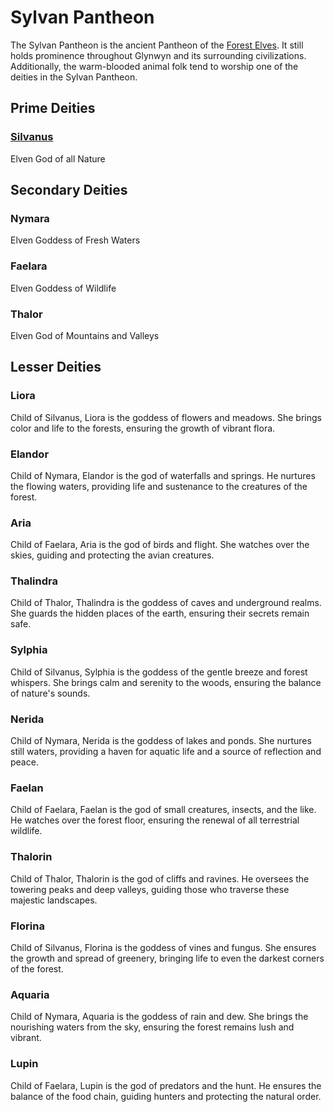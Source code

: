 # Sylvan Pantheon

The Sylvan Pantheon is the ancient Pantheon of the [Forest Elves](../../../Player%20Characters/Ancenstries/Elf.md#Forest%20Elf%20(Sylvan)). It still holds prominence throughout Glynwyn and its surrounding civilizations. Additionally, the warm-blooded animal folk tend to worship one of the deities in the Sylvan Pantheon.

## Prime Deities

### [Silvanus](Notable%20Mithrinian%20Deities/Silvanus.md)

Elven God of all Nature

## Secondary Deities

### Nymara

Elven Goddess of Fresh Waters

### Faelara

Elven Goddess of Wildlife

### Thalor

Elven God of Mountains and Valleys

## Lesser Deities

### Liora

Child of Silvanus, Liora is the goddess of flowers and meadows. She brings color and life to the forests, ensuring the growth of vibrant flora.

### Elandor

Child of Nymara, Elandor is the god of waterfalls and springs. He nurtures the flowing waters, providing life and sustenance to the creatures of the forest.

### Aria

Child of Faelara, Aria is the god of birds and flight. She watches over the skies, guiding and protecting the avian creatures.

### Thalindra

Child of Thalor, Thalindra is the goddess of caves and underground realms. She guards the hidden places of the earth, ensuring their secrets remain safe.

### Sylphia

Child of Silvanus, Sylphia is the goddess of the gentle breeze and forest whispers. She brings calm and serenity to the woods, ensuring the balance of nature's sounds.

### Nerida

Child of Nymara, Nerida is the goddess of lakes and ponds. She nurtures still waters, providing a haven for aquatic life and a source of reflection and peace.

### Faelan

Child of Faelara, Faelan is the god of small creatures, insects, and the like. He watches over the forest floor, ensuring the renewal of all terrestrial wildlife.

### Thalorin

Child of Thalor, Thalorin is the god of cliffs and ravines. He oversees the towering peaks and deep valleys, guiding those who traverse these majestic landscapes.

### Florina

Child of Silvanus, Florina is the goddess of vines and fungus. She ensures the growth and spread of greenery, bringing life to even the darkest corners of the forest.

### Aquaria

Child of Nymara, Aquaria is the goddess of rain and dew. She brings the nourishing waters from the sky, ensuring the forest remains lush and vibrant.

### Lupin

Child of Faelara, Lupin is the god of predators and the hunt. He ensures the balance of the food chain, guiding hunters and protecting the natural order.
